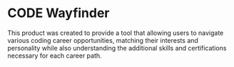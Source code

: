 # CODE Wayfinder
This product was created to provide a tool that allowing users to navigate various coding career opportunities, matching their interests and personality while also understanding the additional skills and certifications necessary for each career path.
